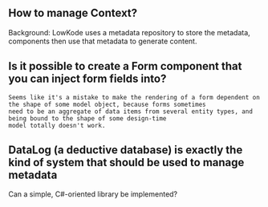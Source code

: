 ﻿
## How to manage Context?
Background:  LowKode uses a metadata repository to store the metadata, components then use that metadata to generate content.  

## Is it possible to create a Form component that you can inject form fields into?
	Seems like it's a mistake to make the rendering of a form dependent on the shape of some model object, because forms sometimes 
	need to be an aggregate of data items from several entity types, and being bound to the shape of some design-time 
	model totally doesn't work.


## DataLog (a deductive database) is exactly the kind of system that should be used to manage metadata
Can a simple, C#-oriented library be implemented?
